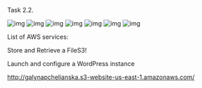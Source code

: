 Task 2.2.

![img](/../master/images/task_2_2_1.png?raw=true "screenshot")
![img](/../master/images/task_2_2_2.png?raw=true "screenshot")
![img](/../master/images/task_2_2_3_1.png?raw=true "screenshot")
![img](/../master/images/task_2_2_3_2.png?raw=true "screenshot")
![img](/../master/images/task_2_1_3_3.png?raw=true "screenshot")
![img](/../master/images/task_2_2_4.png?raw=true "screenshot")
![img](/../master/images/task_2_2_5.png?raw=true "screenshot")

List of AWS services:

Store and Retrieve a FileS3!

Launch and configure a WordPress instance

http://galynapchelianska.s3-website-us-east-1.amazonaws.com/

 
